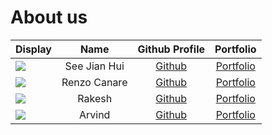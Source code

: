 # About us

Display | Name | Github Profile | Portfolio 
--------|:----:|:--------------:|:---------:
![](https://via.placeholder.com/100.png?text=Photo) | See Jian Hui | [Github](https://github.com/jhsee5) | [Portfolio](docs/team/johndoe.md)
![](https://via.placeholder.com/100.png?text=Photo) | Renzo Canare | [Github](https://github.com/renzocanare) | [Portfolio](docs/team/johndoe.md)
![](https://via.placeholder.com/100.png?text=Photo) | Rakesh | [Github](https://github.com/Rakesh12000) | [Portfolio](docs/team/johndoe.md)
![](https://via.placeholder.com/100.png?text=Photo) | Arvind | [Github](https://github.com/Dniv-Ra) | [Portfolio](docs/team/johndoe.md)
